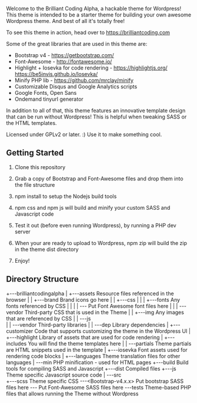 
Welcome to the Brilliant Coding Alpha, a hackable theme for Wordpress!  This theme is intended to be a starter theme for building your own awesome Wordpress theme.  And best of all it's totally free!

To see this theme in action, head over to https://brilliantcoding.com

Some of the great libraries that are used in this theme are:
* Bootstrap v4 - https://getbootstrap.com/
* Font-Awesome - http://fontawesome.io/
* Highlight + Iosevka for code rendering - https://highlightjs.org/ https://be5invis.github.io/Iosevka/
* Minify PHP lib - https://github.com/mrclay/minify
* Customizable Disqus and Google Analytics scripts
* Google Fonts, Open Sans
* Ondemand tinyurl generator

In addition to all of that, this theme features an innovative template design that can be run without Wordpress!  This is helpful when tweaking SASS or the HTML templates.

Licensed under GPLv2 or later. :) Use it to make something cool.

Getting Started
---------------

1. Clone this repository
2. Grab a copy of Bootstrap and Font-Awesome files and drop them into the file structure
3. npm install to setup the Nodejs build tools
4. npm css and npm js will build and minify your custom SASS and Javascript code
5. Test it out (before even running Wordpress), by running a PHP dev server
6. When your are ready to upload to Wordpress, npm zip will build the zip in the theme dist directory

7. Enjoy!


Directory Structure
---------------

+---brilliantcodingalpha
|   +---assets  					Resource files referenced in the browser
|   |   +---brand   				Brand icons go here
|   |   +---css
|   |   |   +---fonts   			Any fonts referenced by CSS
|   |   |   |   \---<Font-Awesome>  Put Font Awesome font files here
|   |   |   \---vendor 				Third-party CSS that is used in the Theme
|   |   +---img                     Any images that are referenced by CSS
|   |   \---js 						
|   |       \---vendor  			Third-party libraries
|   |           \---dep   			Library dependencies
|   +---customizer 					Code that supports customizing the theme in the Wordpress UI
|   +---highlight 					Library of assets that are used for code rendering
|   +---includes 					You will find the theme templates here
|   |   \---partials  				Theme partials are HTML snippets used in the template
|   +---iosevka 					Font assets used for rendering code blocks
|   +---languages 					Theme translation files for other languages
|   \---min   						PHP minification - used for HTML pages
+---build 							Build tools for compiling SASS and Javascript
+---dist 							Compiled files
+---js 								Theme specific Javascript source code
|   \---src 						
+---scss 							Theme specific CSS
	\---<Bootstrap-v4.x.x>			Put bootstrap SASS files here
	\---<Font-Awesome>				Put Font-Awesome SASS files here
\---tests 							Theme-based PHP files that allows running the Theme without Wordpress
